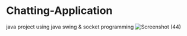 # Chatting-Application
java project using java swing &amp; socket programming
![Screenshot (44)](https://github.com/SanskrutiDev/Chatting-Application/assets/119875384/08b8d349-636c-4ffc-b8fe-84e506c1de53)
